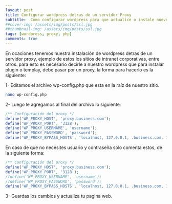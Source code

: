 ```yaml
---
layout: post
title: Configurar wordpress detras de un servidor Proxy
subtitle:  Como configurar wordpress para que actualice o instale nuevos plugin detras de un proxy
##cover-img: /assets/img/posts/ssl.jpg
##thumbnail-img: /assets/img/posts/ssl.jpg
tags: [wordpress, proxy, php]
comments: true
---
```

En ocaciones tenemos nuestra instalación de wordpress detras de un servidor proxy, ejemplo de estos los sitios de intranet corporativas, entre otros. para esto es necesario decirle a nuestro wordpress que para instalar plugin o templay, debe pasar por un proxy, la forma para hacerlo es la siguiente:

1- Editamos el archivo wp-config.php que esta en la raíz de nuestro sitio.
``` sh
nano wp-config.php
```

2- Luego le agregamos al final del archivo lo siguiente:

```php
/** Configuración del proxy */
define('WP_PROXY_HOST', 'proxy.business.com');
define('WP_PROXY_PORT', '3128');
define('WP_PROXY_USERNAME', 'username');
define('WP_PROXY_PASSWORD', 'password');
define('WP_PROXY_BYPASS_HOSTS', 'localhost, 127.0.0.1, .business.com, 192.168.1.0/24');
```

En caso de que no necesites usuario y contraseña solo comenta estos, de la siguiente forma:
```php
/** Configuración del proxy */
define('WP_PROXY_HOST', 'proxy.business.com');
define('WP_PROXY_PORT', '3128');
//define('WP_PROXY_USERNAME', 'username');
//define('WP_PROXY_PASSWORD', 'password');
define('WP_PROXY_BYPASS_HOSTS', 'localhost, 127.0.0.1, .business.com, 192.168.1.0/24');
```

3- Guardas los cambios y actualiza tu pagina web.